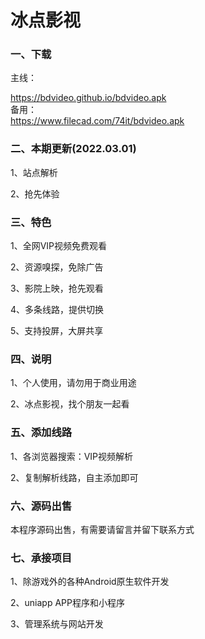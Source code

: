 # 冰点影视
### 一、下载
主线：
<div><a href="https://bdvideo.github.io/bdvideo.apk">https://bdvideo.github.io/bdvideo.apk</a></div>
备用：
<div><a href="https://www.filecad.com/74it/bdvideo.apk">https://www.filecad.com/74it/bdvideo.apk</a></div>

### 二、本期更新(2022.03.01)
1、站点解析

2、抢先体验
### 三、特色
1、全网VIP视频免费观看

2、资源嗅探，免除广告

3、影院上映，抢先观看

4、多条线路，提供切换

5、支持投屏，大屏共享

### 四、说明
1、个人使用，请勿用于商业用途

2、冰点影视，找个朋友一起看

### 五、添加线路
1、各浏览器搜索：VIP视频解析

2、复制解析线路，自主添加即可

### 六、源码出售
本程序源码出售，有需要请留言并留下联系方式

### 七、承接项目
1、除游戏外的各种Android原生软件开发

2、uniapp APP程序和小程序

3、管理系统与网站开发
